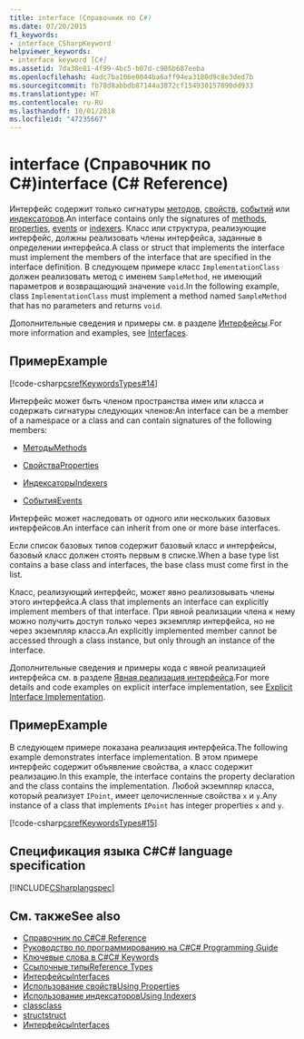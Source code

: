 ```yaml
---
title: interface (Справочник по C#)
ms.date: 07/20/2015
f1_keywords:
- interface_CSharpKeyword
helpviewer_keywords:
- interface keyword [C#]
ms.assetid: 7da38e81-4f99-4bc5-b07d-c986b687eeba
ms.openlocfilehash: 4adc7ba106e0044ba6aff94ea3180d9c8e3ded7b
ms.sourcegitcommit: fb78d8abbdb87144a3872cf154930157090dd933
ms.translationtype: HT
ms.contentlocale: ru-RU
ms.lasthandoff: 10/01/2018
ms.locfileid: "47235667"
---
```

# <a name="interface-c-reference"></a><span data-ttu-id="ab29b-102">interface (Справочник по C#)</span><span class="sxs-lookup"><span data-stu-id="ab29b-102">interface (C# Reference)</span></span>

<span data-ttu-id="ab29b-103">Интерфейс содержит только сигнатуры [методов](../../programming-guide/classes-and-structs/methods.md), [свойств](../../programming-guide/classes-and-structs/properties.md), [событий](../../programming-guide/events/index.md) или [индексаторов](../../programming-guide/indexers/index.md).</span><span class="sxs-lookup"><span data-stu-id="ab29b-103">An interface contains only the signatures of [methods](../../programming-guide/classes-and-structs/methods.md), [properties](../../programming-guide/classes-and-structs/properties.md), [events](../../programming-guide/events/index.md) or [indexers](../../programming-guide/indexers/index.md).</span></span> <span data-ttu-id="ab29b-104">Класс или структура, реализующие интерфейс, должны реализовать члены интерфейса, заданные в определении интерфейса.</span><span class="sxs-lookup"><span data-stu-id="ab29b-104">A class or struct that implements the interface must implement the members of the interface that are specified in the interface definition.</span></span> <span data-ttu-id="ab29b-105">В следующем примере класс `ImplementationClass` должен реализовать метод с именем `SampleMethod`, не имеющий параметров и возвращающий значение `void`.</span><span class="sxs-lookup"><span data-stu-id="ab29b-105">In the following example, class `ImplementationClass` must implement a method named `SampleMethod` that has no parameters and returns `void`.</span></span>

<span data-ttu-id="ab29b-106">Дополнительные сведения и примеры см. в разделе [Интерфейсы](../../programming-guide/interfaces/index.md).</span><span class="sxs-lookup"><span data-stu-id="ab29b-106">For more information and examples, see [Interfaces](../../programming-guide/interfaces/index.md).</span></span>

## <a name="example"></a><span data-ttu-id="ab29b-107">Пример</span><span class="sxs-lookup"><span data-stu-id="ab29b-107">Example</span></span>

[!code-csharp[csrefKeywordsTypes#14](~/samples/snippets/csharp/VS_Snippets_VBCSharp/csrefKeywordsTypes/CS/keywordsTypes.cs#14)]

<span data-ttu-id="ab29b-108">Интерфейс может быть членом пространства имен или класса и содержать сигнатуры следующих членов:</span><span class="sxs-lookup"><span data-stu-id="ab29b-108">An interface can be a member of a namespace or a class and can contain signatures of the following members:</span></span>

- [<span data-ttu-id="ab29b-109">Методы</span><span class="sxs-lookup"><span data-stu-id="ab29b-109">Methods</span></span>](../../programming-guide/classes-and-structs/methods.md)

- [<span data-ttu-id="ab29b-110">Свойства</span><span class="sxs-lookup"><span data-stu-id="ab29b-110">Properties</span></span>](../../programming-guide/classes-and-structs/using-properties.md)

- [<span data-ttu-id="ab29b-111">Индексаторы</span><span class="sxs-lookup"><span data-stu-id="ab29b-111">Indexers</span></span>](../../programming-guide/indexers/using-indexers.md)

- [<span data-ttu-id="ab29b-112">События</span><span class="sxs-lookup"><span data-stu-id="ab29b-112">Events</span></span>](event.md)

<span data-ttu-id="ab29b-113">Интерфейс может наследовать от одного или нескольких базовых интерфейсов.</span><span class="sxs-lookup"><span data-stu-id="ab29b-113">An interface can inherit from one or more base interfaces.</span></span>

<span data-ttu-id="ab29b-114">Если список базовых типов содержит базовый класс и интерфейсы, базовый класс должен стоять первым в списке.</span><span class="sxs-lookup"><span data-stu-id="ab29b-114">When a base type list contains a base class and interfaces, the base class must come first in the list.</span></span>

<span data-ttu-id="ab29b-115">Класс, реализующий интерфейс, может явно реализовывать члены этого интерфейса.</span><span class="sxs-lookup"><span data-stu-id="ab29b-115">A class that implements an interface can explicitly implement members of that interface.</span></span> <span data-ttu-id="ab29b-116">При явной реализации члена к нему можно получить доступ только через экземпляр интерфейса, но не через экземпляр класса.</span><span class="sxs-lookup"><span data-stu-id="ab29b-116">An explicitly implemented member cannot be accessed through a class instance, but only through an instance of the interface.</span></span>

<span data-ttu-id="ab29b-117">Дополнительные сведения и примеры кода с явной реализацией интерфейса см. в разделе [Явная реализация интерфейса](../../programming-guide/interfaces/explicit-interface-implementation.md).</span><span class="sxs-lookup"><span data-stu-id="ab29b-117">For more details and code examples on explicit interface implementation, see [Explicit Interface Implementation](../../programming-guide/interfaces/explicit-interface-implementation.md).</span></span>

## <a name="example"></a><span data-ttu-id="ab29b-118">Пример</span><span class="sxs-lookup"><span data-stu-id="ab29b-118">Example</span></span>

<span data-ttu-id="ab29b-119">В следующем примере показана реализация интерфейса.</span><span class="sxs-lookup"><span data-stu-id="ab29b-119">The following example demonstrates interface implementation.</span></span> <span data-ttu-id="ab29b-120">В этом примере интерфейс содержит объявление свойства, а класс содержит реализацию.</span><span class="sxs-lookup"><span data-stu-id="ab29b-120">In this example, the interface contains the property declaration and the class contains the implementation.</span></span> <span data-ttu-id="ab29b-121">Любой экземпляр класса, который реализует `IPoint`, имеет целочисленные свойства `x` и `y`.</span><span class="sxs-lookup"><span data-stu-id="ab29b-121">Any instance of a class that implements `IPoint` has integer properties `x` and `y`.</span></span>

[!code-csharp[csrefKeywordsTypes#15](~/samples/snippets/csharp/VS_Snippets_VBCSharp/csrefKeywordsTypes/CS/keywordsTypes.cs#15)]

## <a name="c-language-specification"></a><span data-ttu-id="ab29b-122">Спецификация языка C#</span><span class="sxs-lookup"><span data-stu-id="ab29b-122">C# language specification</span></span>

[!INCLUDE[CSharplangspec](~/includes/csharplangspec-md.md)]

## <a name="see-also"></a><span data-ttu-id="ab29b-123">См. также</span><span class="sxs-lookup"><span data-stu-id="ab29b-123">See also</span></span>

- [<span data-ttu-id="ab29b-124">Справочник по C#</span><span class="sxs-lookup"><span data-stu-id="ab29b-124">C# Reference</span></span>](../../../csharp/language-reference/index.md)  
- [<span data-ttu-id="ab29b-125">Руководство по программированию на C#</span><span class="sxs-lookup"><span data-stu-id="ab29b-125">C# Programming Guide</span></span>](../../programming-guide/index.md)  
- [<span data-ttu-id="ab29b-126">Ключевые слова в C#</span><span class="sxs-lookup"><span data-stu-id="ab29b-126">C# Keywords</span></span>](index.md)  
- [<span data-ttu-id="ab29b-127">Ссылочные типы</span><span class="sxs-lookup"><span data-stu-id="ab29b-127">Reference Types</span></span>](reference-types.md)  
- [<span data-ttu-id="ab29b-128">Интерфейсы</span><span class="sxs-lookup"><span data-stu-id="ab29b-128">Interfaces</span></span>](../../programming-guide/interfaces/index.md)  
- [<span data-ttu-id="ab29b-129">Использование свойств</span><span class="sxs-lookup"><span data-stu-id="ab29b-129">Using Properties</span></span>](../../programming-guide/classes-and-structs/using-properties.md)  
- [<span data-ttu-id="ab29b-130">Использование индексаторов</span><span class="sxs-lookup"><span data-stu-id="ab29b-130">Using Indexers</span></span>](../../programming-guide/indexers/using-indexers.md)  
- [<span data-ttu-id="ab29b-131">class</span><span class="sxs-lookup"><span data-stu-id="ab29b-131">class</span></span>](class.md)  
- [<span data-ttu-id="ab29b-132">struct</span><span class="sxs-lookup"><span data-stu-id="ab29b-132">struct</span></span>](struct.md)  
- [<span data-ttu-id="ab29b-133">Интерфейсы</span><span class="sxs-lookup"><span data-stu-id="ab29b-133">Interfaces</span></span>](../../programming-guide/interfaces/index.md)
